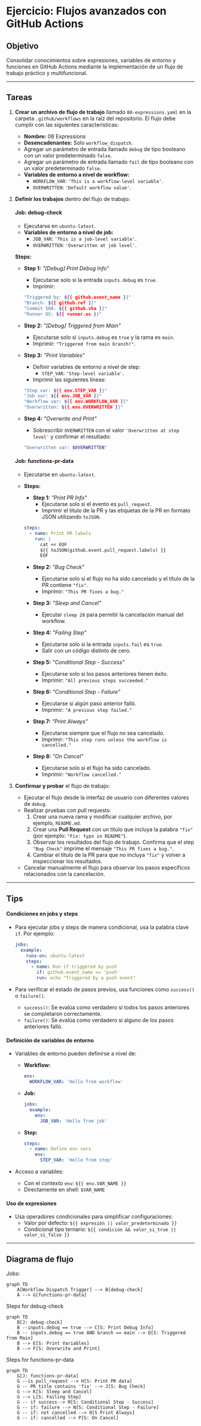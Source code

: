 # Ejercicio: Flujos avanzados con GitHub Actions

## Objetivo

Consolidar conocimientos sobre expresiones, variables de entorno y funciones en GitHub Actions mediante la implementación de un flujo de trabajo práctico y multifuncional.

---

## Tareas

1. **Crear un archivo de flujo de trabajo** llamado `08-expressions.yaml` en la carpeta `.github/workflows` en la raíz del repositorio. El flujo debe cumplir con las siguientes características:
   
   * **Nombre:** 08 Expressions
   * **Desencadenantes:** Solo `workflow_dispatch`. 
    - Agregar un parámetro de entrada llamado `debug` de tipo booleano con un valor predeterminado `false`.
    - Agregar un parámetro de entrada llamado `fail` de tipo booleano con un valor predeterminado `false`.
   * **Variables de entorno a nivel de workflow:**
     * `WORKFLOW_VAR`: `'This is a workflow-level variable'`.
     * `OVERWRITTEN`: `'Default workflow value'`.
2. **Definir los trabajos** dentro del flujo de trabajo:
   
   #### **Job: debug-check**
   
   * Ejecutarse en `ubuntu-latest`.
   * **Variables de entorno a nivel de job:**
     * `JOB_VAR`: `'This is a job-level variable'`.
     * `OVERWRITTEN`: `'Overwritten at job level'`.
   
   **Steps:**
   
   * **Step 1:** _"[Debug] Print Debug Info"_
     
     * Ejecutarse solo si la entrada `inputs.debug` es `true`.
     * Imprimir:
     
     ```bash
     "Triggered by: ${{ github.event_name }}" 
     "Branch: ${{ github.ref }}" 
     "Commit SHA: ${{ github.sha }}" 
     "Runner OS: ${{ runner.os }}"
     ```
   * **Step 2:** _"[Debug] Triggered from Main"_
     
     * Ejecutarse solo si `inputs.debug` es `true` y la rama es `main`.
     * Imprimir: `"Triggered from main branch!"`.
   * **Step 3:** _"Print Variables"_
     
     * Definir variables de entorno a nivel de step:
       * `STEP_VAR`: `'Step-level variable'`.
     * Imprimir las siguientes líneas:
     
     ```bash
     "Step var: ${{ env.STEP_VAR }}" 
     "Job var: ${{ env.JOB_VAR }}" 
     "Workflow var: ${{ env.WORKFLOW_VAR }}" 
     "Overwritten: ${{ env.OVERWRITTEN }}"
     ```
   * **Step 4:** _"Overwrite and Print"_
     
     * Sobrescribir `OVERWRITTEN` con el valor `'Overwritten at step level'` y confirmar el resultado:
     
     ```bash
     "Overwritten var: $OVERWRITTEN"
     ```
   
   #### **Job: functions-pr-data**
   
   * Ejecutarse en `ubuntu-latest`.
   * **Steps:**
     
     * **Step 1:** _"Print PR Info"_
       * Ejecutarse solo si el evento es `pull_request`.
       * Imprimir el título de la PR y las etiquetas de la PR en formato JSON utilizando `toJSON`.
     
     ```yaml
     steps:
       - name: Print PR labels
         run: |
           cat << EOF
           ${{ toJSON(github.event.pull_request.labels) }}
           EOF
     ```
     
     * **Step 2:** _"Bug Check"_
       
       * Ejecutarse solo si el flujo no ha sido cancelado y el título de la PR contiene `"fix"`.
       * Imprimir: `"This PR fixes a bug."`
     * **Step 3:** _"Sleep and Cancel"_
       
       * Ejecutar `sleep 20` para permitir la cancelación manual del workflow.
     * **Step 4:** _"Failing Step"_
       * Ejecutarse solo si la entrada `inputs.fail` es `true`.
       * Salir con un código distinto de cero.
     * **Step 5:** _"Conditional Step - Success"_
       
       * Ejecutarse solo si los pasos anteriores tienen éxito.
       * Imprimir: `"All previous steps succeeded."`
     * **Step 6:** _"Conditional Step - Failure"_
       
       * Ejecutarse si algún paso anterior falló.
       * Imprimir: `"A previous step failed."`
     * **Step 7:** _"Print Always"_
       
       * Ejecutarse siempre que el flujo no sea cancelado.
       * Imprimir: `"This step runs unless the workflow is cancelled."`
     * **Step 8:** _"On Cancel"_
       
       * Ejecutarse solo si el flujo ha sido cancelado.
       * Imprimir: `"Workflow cancelled."`
3. **Confirmar y probar** el flujo de trabajo:
   
   * Ejecutar el flujo desde la interfaz de usuario con diferentes valores de `debug`.
   * Realizar pruebas con pull requests:
     1. Crear una nueva rama y modificar cualquier archivo, por ejemplo, `README.md`.
     2. Crear una **Pull Request** con un título que incluya la palabra `"fix"` (por ejemplo: `"Fix: typo in README"`).
     3. Observar los resultados del flujo de trabajo. Confirma que el step `"Bug Check"` imprime el mensaje `"This PR fixes a bug."`.
     4. Cambiar el título de la PR para que no incluya `"fix"` y volver a inspeccionar los resultados.
   * Cancelar manualmente el flujo para observar los pasos específicos relacionados con la cancelación.

---

## Tips

#### **Condiciones en jobs y steps**

* Para ejecutar jobs y steps de manera condicional, usa la palabra clave `if`. Por ejemplo:
  
  ```yaml
  jobs:
    example:
      runs-on: ubuntu-latest
      steps:
        - name: Run if triggered by push
          if: github.event_name == 'push'
          run: echo "Triggered by a push event"
  ```
* Para verificar el estado de pasos previos, usa funciones como `success()` o `failure()`.
  
  * `success()`: Se evalúa como verdadero si todos los pasos anteriores se completaron correctamente.
  * `failure()`: Se evalúa como verdadero si alguno de los pasos anteriores falló.

#### **Definición de variables de entorno**

* Variables de entorno pueden definirse a nivel de:
  
  * **Workflow:**
    
    ```yaml
    env:
      WORKFLOW_VAR: 'Hello from workflow'
    ```
  * **Job:**
    
    ```yaml
    jobs:
      example:
        env:
          JOB_VAR: 'Hello from job'
    ```
  * **Step:**
    
    ```yaml
    steps:
      - name: Define env vars
        env:
          STEP_VAR: 'Hello from step'
    ```
* Acceso a variables:
  
  * Con el contexto `env`: `${{ env.VAR_NAME }}`
  * Directamente en shell: `$VAR_NAME`

#### **Uso de expresiones**

* Usa operadores condicionales para simplificar configuraciones:
  * Valor por defecto: `${{ expresión || valor_predeterminado }}`
  * Condicional tipo ternario: `${{ condición && valor_si_true || valor_si_false }}`

---

## Diagrama de flujo

Jobs:

```mermaid
graph TD
    A[Workflow Dispatch Trigger] --> B[debug-check]
    A --> G[functions-pr-data]
```

Steps for debug-check

```mermaid
graph TD
    B[J: debug-check]   
    B --inputs.debug == true --> C[S: Print Debug Info]
    B -- inputs.debug == true AND branch == main --> D[S: Triggered from Main]
    B --> E[S: Print Variables]
    B --> F[S: Overwrite and Print]
```

Steps for functions-pr-data

```mermaid
graph TD  
    G[J: functions-pr-data]
    G --is pull_request --> H[S: Print PR data]
    G -- PR title contains 'fix' --> J[S: Bug Check]
    G --> K[S: Sleep and Cancel]
    G --> L[S: Failing Step]
    G -- if success--> M[S: Conditional Step - Success]
    G -- if: failure --> N[S: Conditional Step - Failure]
    G -- if: not cancelled --> O[S Print Always]
    G -- if: cancelled --> P[S: On Cancel]
```


